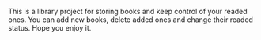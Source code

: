 This is a library project for storing books and keep control of your readed ones.
You can add new books, delete added ones and change their readed status.
Hope you enjoy it.